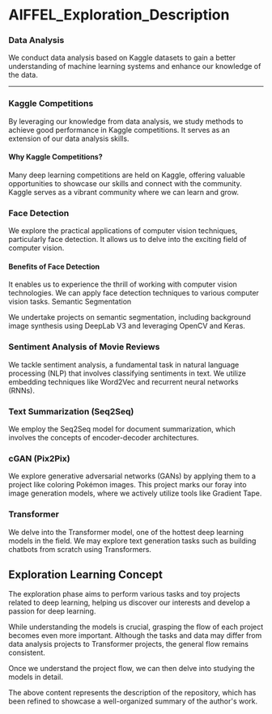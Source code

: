 # AIFFEL_Exploration_Description

### Data Analysis

We conduct data analysis based on Kaggle datasets to gain a better understanding of machine learning systems and enhance our knowledge of the data.

* * *

### Kaggle Competitions

By leveraging our knowledge from data analysis, we study methods to achieve good performance in Kaggle competitions. It serves as an extension of our data analysis skills.

#### Why Kaggle Competitions?

Many deep learning competitions are held on Kaggle, offering valuable opportunities to showcase our skills and connect with the community.
Kaggle serves as a vibrant community where we can learn and grow.

### Face Detection

We explore the practical applications of computer vision techniques, particularly face detection. It allows us to delve into the exciting field of computer vision.

#### Benefits of Face Detection

It enables us to experience the thrill of working with computer vision technologies.
We can apply face detection techniques to various computer vision tasks.
Semantic Segmentation

We undertake projects on semantic segmentation, including background image synthesis using DeepLab V3 and leveraging OpenCV and Keras.

### Sentiment Analysis of Movie Reviews

We tackle sentiment analysis, a fundamental task in natural language processing (NLP) that involves classifying sentiments in text. We utilize embedding techniques like Word2Vec and recurrent neural networks (RNNs).

### Text Summarization (Seq2Seq)

We employ the Seq2Seq model for document summarization, which involves the concepts of encoder-decoder architectures.

### cGAN (Pix2Pix)

We explore generative adversarial networks (GANs) by applying them to a project like coloring Pokémon images. This project marks our foray into image generation models, where we actively utilize tools like Gradient Tape.

### Transformer

We delve into the Transformer model, one of the hottest deep learning models in the field. We may explore text generation tasks such as building chatbots from scratch using Transformers.

## Exploration Learning Concept

The exploration phase aims to perform various tasks and toy projects related to deep learning, helping us discover our interests and develop a passion for deep learning.

While understanding the models is crucial, grasping the flow of each project becomes even more important. Although the tasks and data may differ from data analysis projects to Transformer projects, the general flow remains consistent.

Once we understand the project flow, we can then delve into studying the models in detail.

The above content represents the description of the repository, which has been refined to showcase a well-organized summary of the author's work.
